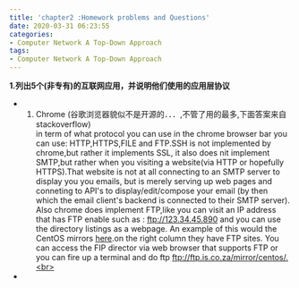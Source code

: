 ```yaml
---
title: 'chapter2 :Homework problems and Questions'
date: 2020-03-31 06:23:55
categories:
- Computer Network A Top-Down Approach
tags:
- Computer Network A Top-Down Approach
---
```

**1.列出5个(非专有)的互联网应用，并说明他们使用的应用层协议**
- 1. Chrome (谷歌浏览器貌似不是开源的．．．,不管了用的最多,下面答案来自stackoverflow)<br>
	in term of what protocol you can use in the chrome browser bar you can use: HTTP,HTTPS,FILE and FTP.SSH is not implemented by chrome,but rather it implements SSL, it also does nit implement SMTP,but rather when you visiting a website(via HTTP or hopefully HTTPS).That website is not at all connecting to an SMTP server to display you you emails, but is merely serving up web pages and conneting to API's to display/edit/compose your email (by then which the email client's backend is connected to their SMTP server).<br>
Also chrome does implement FTP,like you can visit an IP address that has FTP enable such as : ftp://123.34.45.890 and you can use the directory listings as a webpage. An example of this would the CentOS mirrors [here](https://www.centos.org/download/mirrors/).on the right column they have FTP sites. You can access the FIP director via web browser that supports FTP or you can fire up a terminal and do ftp ftp://ftp.is.co.za/mirror/centos/.<br>
- 



